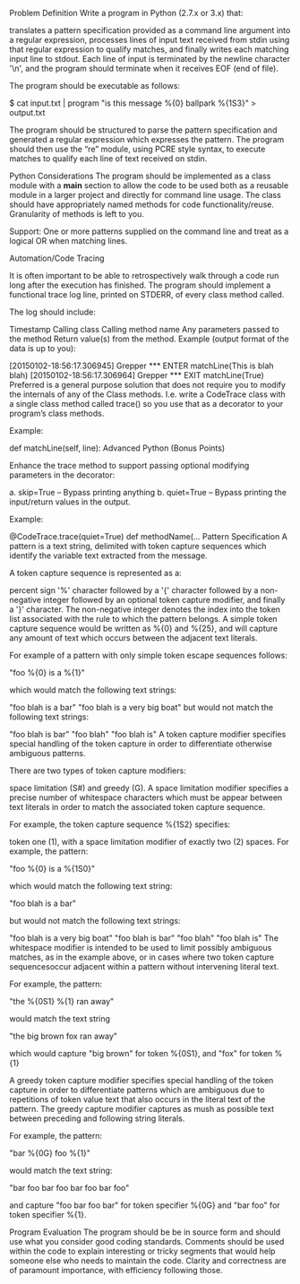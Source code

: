 Problem Definition
Write a program in Python (2.7.x or 3.x) that:

translates a pattern specification provided as a command line argument into a regular expression,
processes lines of input text received from stdin using that regular expression to qualify matches,
and finally writes each matching input line to stdout.
Each line of input is terminated by the newline character '\n', and the program should terminate when it receives EOF (end of file).

The program should be executable as follows:

$ cat input.txt | program "is this message %{0} ballpark %{1S3}" > output.txt

The program should be structured to parse the pattern specification and generated a regular expression which expresses the pattern. The program should then use the “re” module, using PCRE style syntax, to execute matches to qualify each line of text received on stdin.

Python Considerations
The program should be implemented as a class module with a __main__ section to allow the code to be used both as a reusable module in a larger project and directly for command line usage. The class should have appropriately named methods for code functionality/reuse. Granularity of methods is left to you.

Support: One or more patterns supplied on the command line and treat as a logical OR when matching lines.

Automation/Code Tracing

It is often important to be able to retrospectively walk through a code run long after the execution has finished. The program should implement a functional trace log line, printed on STDERR, of every class method called.

The log should include:

Timestamp
Calling class
Calling method name
Any parameters passed to the method
Return value(s) from the method.
Example (output format of the data is up to you):

[20150102-18:56:17.306945] Grepper *** ENTER matchLine(This is blah blah)
[20150102-18:56:17.306964] Grepper *** EXIT matchLine(True)
Preferred is a general purpose solution that does not require you to modify the internals of any of the Class methods. I.e. write a CodeTrace class with a single class method called trace() so you use that as a decorator to your program’s class methods.

Example:

def matchLine(self, line):
Advanced Python (Bonus Points)

Enhance the trace method to support passing optional modifying parameters in the decorator:

a. skip=True – Bypass printing anything b. quiet=True – Bypass printing the input/return values in the output.

Example:

@CodeTrace.trace(quiet=True)
def methodName(…
Pattern Specification
A pattern is a text string, delimited with token capture sequences which identify the variable text extracted from the message.

A token capture sequence is represented as a:

percent sign '%' character
followed by a '{' character
followed by a non-negative integer
followed by an optional token capture modifier,
and finally a '}' character.
The non-negative integer denotes the index into the token list associated with the rule to which the pattern belongs. A simple token capture sequence would be written as %{0} and %{25}, and will capture any amount of text which occurs between the adjacent text literals.

For example of a pattern with only simple token escape sequences follows:

"foo %{0} is a %{1}"

which would match the following text strings:

"foo blah is a bar"
"foo blah is a very big boat"
but would not match the following text strings:

"foo blah is bar"
"foo blah"
"foo blah is"
A token capture modifier specifies special handling of the token capture in order to differentiate otherwise ambiguous patterns.

There are two types of token capture modifiers:

space limitation (S#)
and greedy (G).
A space limitation modifier specifies a precise number of whitespace characters which must be appear between text literals in order to match the associated token capture sequence.

For example, the token capture sequence %{1S2} specifies:

token one (1),
with a space limitation modifier of exactly two (2) spaces.
For example, the pattern:

"foo %{0} is a %{1S0}"

which would match the following text string:

"foo blah is a bar"

but would not match the following text strings:

"foo blah is a very big boat"
"foo blah is bar"
"foo blah"
"foo blah is"
The whitespace modifier is intended to be used to limit possibly ambiguous matches, as in the example above, or in cases where two token capture sequencesoccur adjacent within a pattern without intervening literal text.

For example, the pattern:

"the %{0S1} %{1} ran away"

would match the text string

"the big brown fox ran away"

which would capture "big brown" for token %{0S1}, and "fox" for token %{1}

A greedy token capture modifier specifies special handling of the token capture in order to differentiate patterns which are ambiguous due to repetitions of token value text that also occurs in the literal text of the pattern. The greedy capture modifier captures as mush as possible text between preceding and following string literals.

For example, the pattern:

"bar %{0G} foo %{1}"

would match the text string:

"bar foo bar foo bar foo bar foo"

and capture "foo bar foo bar" for token specifier %{0G} and "bar foo" for token specifier %{1}.

Program Evaluation
The program should be be in source form and should use what you consider good coding standards. Comments should be used within the code to explain interesting or tricky segments that would help someone else who needs to maintain the code. Clarity and correctness are of paramount importance, with efficiency following those.